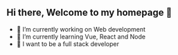 ## Hi there, Welcome to my homepage 👋
- 🧱 I’m currently working on Web development
- 🌱 I’m currently learning Vue, React and Node
- 🚀 I want to be a full stack developer

<!--
**later-zc/later-zc** is a ✨ _special_ ✨ repository because its `README.md` (this file) appears on your GitHub profile.

Here are some ideas to get you started:

- 🔭 I’m currently working on Web development
- 🌱 I’m currently learning Vue, React and Node
- 👯 I’m looking to collaborate on ...
- 🤔 I’m looking for help with ...
- 💬 Ask me about ...
- 📫 How to reach me: ...
- 😄 Pronouns: ...
- ⚡ Fun fact: ...
-->
